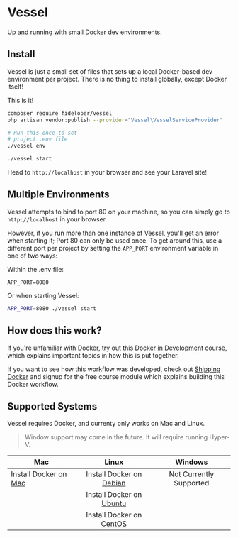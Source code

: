 # Vessel
Up and running with small Docker dev environments.

## Install

Vessel is just a small set of files that sets up a local Docker-based dev environment per project. There is no thing to install globally, except Docker itself!

This is it!

```bash
composer require fideloper/vessel
php artisan vendor:publish --provider="Vessel\VesselServiceProvider"

# Run this once to set 
# project .env file
./vessel env

./vessel start
```

Head to `http://localhost` in your browser and see your Laravel site!

## Multiple Environments

Vessel attempts to bind to port 80 on your machine, so you can simply go to `http://localhost` in your browser.

However, if you run more than one instance of Vessel, you'll get an error when starting it; Port 80 can only be used once. To get around this, use a different port per project by setting the `APP_PORT` environment variable in one of two ways:

Within the .env file:

```
APP_PORT=8080
```

Or when starting Vessel:

```bash
APP_PORT=8080 ./vessel start
```

## How does this work?

If you're unfamiliar with Docker, try out this [Docker in Development](https://serversforhackers.com/s/docker-in-development) course, which explains important topics in how this is put together.

If you want to see how this workflow was developed, check out [Shipping Docker](https://serversforhackers.com/shipping-docker) and signup for the free course module which explains building this Docker workflow.

## Supported Systems

Vessel requires Docker, and currenty only works on Mac and Linux.

> Window support may come in the future. It will require running Hyper-V.

| Mac           | Linux         | Windows |
| ------------- |:-------------:|:-------:|
| Install Docker on [Mac](https://docs.docker.com/docker-for-mac/install/) | Install Docker on [Debian](https://docs.docker.com/engine/installation/linux/docker-ce/debian/) | Not Currently Supported |
|       | Install Docker on [Ubuntu](https://docs.docker.com/engine/installation/linux/docker-ce/ubuntu/) | |
|       | Install Docker on [CentOS](https://docs.docker.com/engine/installation/linux/docker-ce/centos/) | |
